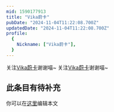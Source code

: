 ```yaml
---
mid: 1590177913
title: "Vika蔚卡"
pubDate: "2024-11-04T11:22:08.700Z"
updatedDate: "2024-11-04T11:22:08.700Z"
profile:
  {
    Nickname: ["Vika蔚卡"],
  }
---
```


关注[Vika蔚卡](https://space.bilibili.com/1590177913)谢谢喵~ 关注[Vika蔚卡](https://space.bilibili.com/1590177913)谢谢喵~

## 此条目有待补充
你可以在[这里](https://github.com/Yuhanawa/VTuber.ICU/edit/master/src/content/v/Vika蔚卡/index.md)编辑本文
